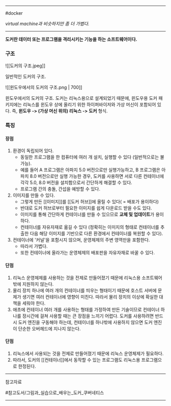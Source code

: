 
---

#docker

*virtual machine과 비슷하지만 좀 더 가볍다.*

---

**도커란 데이터 또는 프로그램을 격리시키는 기능을 하는 소프트웨어이다.**

### 구조

![[도커의 구조.jpeg]]

일반적인 도커의 구조.

![[윈도우에서의 도커의 구조.png | 700]]

윈도우에서의 도커의 구조. 도커는 리눅스용으로 설계되었기 때문에, 윈도우용 도커 패키지에는 리눅스를 윈도우 상에 올리기 위한 하이퍼바이저와 가상 머신이 포함되어 있다. 즉, **윈도우 -> (가상 머신 위의) 리눅스 -> 도커** 형식.

### 특징

#### 장점

1. 환경이 독립되어 있다.
	- 동일한 프로그램을 한 컴퓨터에 여러 개 설치, 실행할 수 있다 (일반적으로는 불가능).
	- 예를 들어 A 프로그램은 아파지 5.0 버전으로만 실행가능하고, B 프로그램은 아파치 8.0 버전으로만 실행 가능한 경우, 도커를 사용하면 서로 다른 컨테이너에 각각 5.0, 8.0 버전을 설치함으로서 간단하게 해결할 수 있다.
	- 프로그램 간의 충돌, 간섭을 예방할 수 있다.
2. 이미지를 만들 수 있다.
	- 그렇게 만든 [[이미지]]를 [[도커 허브]]에 올릴 수 있다( = 배포가 용이하다)
	- 반대로 도커 허브로부터 필요한 이미지를 쉽게 다운로드 받을 수도 있다.
	- 이미지를 통해 간단하게 컨테이너를 만들 수 있으므로 **교체 및 업데이트**가 용이하다.
	- 컨테이너를 자유자재로 옮길 수 있다 (정확히는 이미지의 형태로 컨테이너를 추출한 다음 해당 이미지를 기반으로 다른 환경에서 컨테이너를 복원할 수 있다).
3. 컨테이너에 '커널'을 포함시지 않으며, 운영체제의 주변 영역만을 포함한다.
	- 따라서 가볍다.
	- 또한 컨테이너에 올라가는 운영체제의 배포판을 자유자재로 바꿀 수 있다.

#### 단점

1. 리눅스 운영체제를 사용하는 것을 전제로 만들어졌기 때문에 리눅스용 소프트웨어 밖에 지원하지 않는다.
2. 물리 장치 하나에 여러 개의 컨테이너를 띄우는 형태이기 때문에 호스트 서버에 문제가 생기면 여러 컨테이너에 영향이 미친다. 따라서 물리 장치의 이상에 확실한 대책을 세워야 한다.
3. 애초에 컨테이너 여러 개를 사용하는 형태를 가정하여 만든 기술이므로 컨테이너 하나를 장시간에 걸쳐 사용할 때는 큰 장점을 느끼기 어렵다. 도커를 사용하려면 반드시 도커 엔진을 구동해야 하는데, 컨테이너를 하나밖에 사용하지 않으면 도커 엔진이 단순한 오버헤드에 지나지 않는다.

#### 단점

1. 리눅스에서 사용되는 것을 전제로 만들어졌기 때문에 리눅스 운영체제가 필요하다.
2. 따라서, 도커의 [[컨테이너]]에서 동작할 수 있는 프로그램도 리눅스용 프로그램으로 한정된다.

---

참고자료

#참고도서/그림과_실습으로_배우는_도커_쿠버네티스 

---